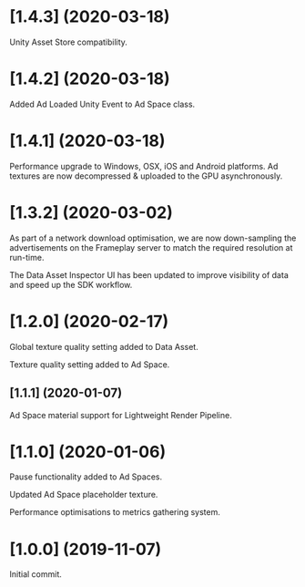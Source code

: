 # [1.4.3] (2020-03-18)

Unity Asset Store compatibility.

# [1.4.2] (2020-03-18)

Added Ad Loaded Unity Event to Ad Space class.

# [1.4.1] (2020-03-18)

Performance upgrade to Windows, OSX, iOS and Android platforms. 
Ad textures are now decompressed & uploaded to the GPU asynchronously.

# [1.3.2] (2020-03-02)

As part of a network download optimisation, we are now down-sampling the advertisements on the Frameplay server to match the required resolution at run-time.

The Data Asset Inspector UI has been updated to improve visibility of data and speed up the SDK workflow.

# [1.2.0] (2020-02-17)

Global texture quality setting added to Data Asset.

Texture quality setting added to Ad Space.

## [1.1.1] (2020-01-07)

Ad Space material support for Lightweight Render Pipeline.

# [1.1.0] (2020-01-06)

Pause functionality added to Ad Spaces.

Updated Ad Space placeholder texture.

Performance optimisations to metrics gathering system.

# [1.0.0] (2019-11-07)

Initial commit.
